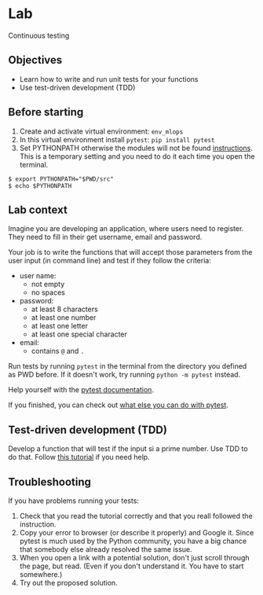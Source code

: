 
# Lab

Continuous testing

## Objectives

- Learn how to write and run unit tests for your functions
- Use test-driven development (TDD)

## Before starting

1. Create and activate virtual environment: `env_mlops`
2. In this virtual environment install `pytest`: `pip install pytest`
3. Set PYTHONPATH otherwise the modules will not be found [instructions](https://bic-berkeley.github.io/psych-214-fall-2016/using_pythonpath.html). This is a temporary setting and you need to do it each time you open the terminal.

```
$ export PYTHONPATH="$PWD/src"
$ echo $PYTHONPATH
```

## Lab context

Imagine you are developing an application, where users need to register. They need to fill in their get username, email and password.

Your job is to write the functions that will accept those parameters from the user input (in command line) and test if they follow the criteria:

- user name:
  - not empty
  - no spaces
- password:
  - at least 8 characters
  - at least one number
  - at least one letter
  - at least one special character
- email:
  - contains `@` and `.`

Run tests by running `pytest` in the terminal from the directory you defined as PWD before. If it doesn't work, try running `python -m pytest` instead.

Help yourself with the [pytest documentation](https://docs.pytest.org/en/7.0.x/getting-started.html).

If you finished, you can check out [what else you can do with pytest](https://towardsdatascience.com/pytest-with-marking-mocking-and-fixtures-in-10-minutes-678d7ccd2f70).

## Test-driven development (TDD)

Develop a function that will test if the input si a prime number. Use TDD to do that. Follow [this tutorial](https://stackabuse.com/test-driven-development-with-pytest/) if you need help.

## Troubleshooting

If you have problems running your tests:

1. Check that you read the tutorial correctly and that you reall followed the instruction.
2. Copy your error to browser (or describe it properly) and Google it. Since pytest is much used by the Python community, you have a big chance that somebody else already resolved the same issue.
3. When you open a link with a potential solution, don't just scroll through the page, but read. (Even if you don't understand it. You have to start somewhere.)
4. Try out the proposed solution.    
